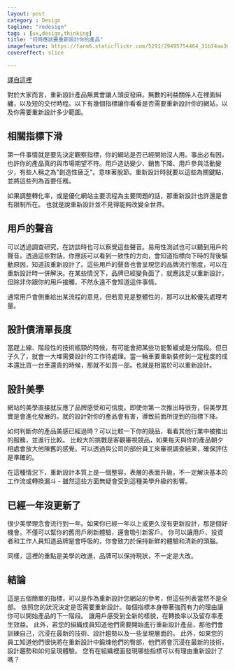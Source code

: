 ```yaml
---
layout: post
category : Design
tagline: "redesign"
tags : [ux,design,thinking]
title: "何時應該要重新設計你的產品"
imagefeature: https://farm6.staticflickr.com/5291/29495754464_31b74aa36f_o.png
covereffect: slice

---
```


[譯自這裡](https://www.smashingmagazine.com/2011/12/clear-indications-time-to-redesign/)

對於大家而言，重新設計產品無異會讓人頭皮發麻。無數的利益關係人在裡面糾纏，以及短的交付時程。以下有幾個指標讓你看看是否需要重新設計你的網站，以及你需要重新設計多少範圍。

## 相關指標下滑
第一件事情就是要先決定觀察指標，你的網站是否已經開始沒人用。事出必有因，也許你的產品真的與市場期望不符。用戶造訪變少、銷售下降、用戶參與活動變少，有些人稱之為"創造性疲乏"。意味著脫節。重新設計時就要以這些為關鍵點，並將這些列為首要任務。

如果調整轉化率，或是優化網站主要流程為主要問題的話，那重新設計也許還是會有限制所在。
也就是說重新設計並不見得能夠改變全世界。

## 用戶的聲音
可以透過調查研究，在訪談時也可以察覺這些聲音。易用性測試也可以聽到用戶的聲音。透過這些對話，你應該可以看到一致性的方向，會知道指標向下時的背後驅動原因，知道該重新設計了。這些用戶的聲音也會呈現您的品牌流行態度，可以在重新設計時一併解決。在某些情況下，品牌已經變負面了，就應該足以重新設計，但除非你跟你的用戶接觸，不然永遠不會知道這件事情。

通常用戶會側重給出某流程的意見，但若意見是整體性的，那可以比較優先處理考量。

## 設計債清單長度
當趕上線、階段性的技術瓶頸的時候，有可能會把某些功能暫緩或是分階段。但日子久了，就會一大堆需要設計的工作待處理。當一輛車要重新裝修到一定程度的成本還比買一台車還貴的時候，那就不如買一部。也就是相當於可以重新設計。

## 設計美學
網站的美學直接就反應了品牌感受和可信度。即使你第一次推出時很夯，但美學其實是會進化發展的。就的設計對你的產品會有害，導致前面所提到的指標下降。

如何判斷你的產品美感已經過時？可以比較一下你的競品，看看其他行業中被推出的服務，並進行比較。
比較大的挑戰是客觀審視競品，如果每天與你的產品朝夕相處會放大他陳舊的感覺。可以透過與公司的部份員工來審視調查結果，確保評估是準確的。

在這種情況下，重新設計本質上是一個整容，表層的表面升級，不一定解決基本的工作流或轉換漏斗 - 雖然這些方面無疑會受到這種美學升級的影響。


## 已經一年沒更新了

很少美學理念會流行到一年。如果你已經一年以上或更久沒有更新設計，那是個好機會。不僅可以幫你的舊用戶刷新體驗，還會吸引新客戶。
你可以讓用戶、投資者和工作人員知道品牌是會呼吸的，你會致力於保持新鮮的體驗和清新的頭腦。

同樣，這裡的重點是美學的改進，品牌可以保持現狀，不一定是大改。


## 結論

這是五個簡單的指標，可以是作為重新設計您網站的參考，但這些列表當然不是全部。 依照您的狀況決定是否需要重新設計。每個指標本身帶著強而有力的理由讓你可以開始產品的下一階段。
讓用戶感受到全新的樣貌，在轉換率以及留存率產生效益。
此外，若您的組織成員知道他們需要開始進行重新設計產品，那他們會訓練自己，沉浸在最新的技術、設計趨勢以及一些呈現層面的。
此外，如果您的員工知道他們很快將在重新設計中鍛煉他們的臀部，他們將會沉浸在最新的技術，設計趨勢和如何呈現體驗。
您有在組織裡面發現哪些指標可以有理由重新設計了嗎？

